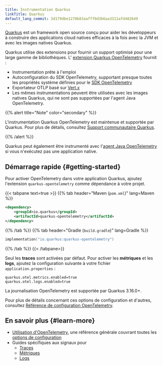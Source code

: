 ```yaml
---
title: Instrumentation Quarkus
linkTitle: Quarkus
default_lang_commit: 3d179dbe1270b83aafff0d3b6aa3311afd482649
---
```


[Quarkus](https://quarkus.io/) est un framework open source conçu pour aider les
développeurs à construire des applications cloud natives efficaces à la fois
avec la JVM et avec les images natives Quarkus.

Quarkus utilise des extensions pour fournir un support optimisé pour une large
gamme de bibliothèques. L'
[extension Quarkus OpenTelemetry](https://quarkus.io/guides/opentelemetry)
fournit :

- Instrumentation prête à l'emploi
- Autoconfiguration du SDK OpenTelemetry, supportant presque toutes les
  propriétés système définies pour le
  [SDK OpenTelemetry](/docs/languages/java/configuration/)
- Exportateur OTLP basé sur [Vert.x](https://vertx.io/)
- Les mêmes instrumentations peuvent être utilisées avec les images natives
  Quarkus, qui ne sont pas supportées par l'agent Java OpenTelemetry.

{{% alert title="Note" color="secondary" %}}

L'instrumentation Quarkus OpenTelemetry est maintenue et supportée par Quarkus.
Pour plus de détails, consultez
[Support communautaire Quarkus](https://quarkus.io/support/).

{{% /alert %}}

Quarkus peut également être instrumenté avec
l'[agent Java OpenTelemetry](../agent/) si vous n'exécutez pas une application
native.

## Démarrage rapide {#getting-started}

Pour activer OpenTelemetry dans votre application Quarkus, ajoutez l'extension
`quarkus-opentelemetry` comme dépendance à votre projet.

{{< tabpane text=true >}} {{% tab header="Maven (`pom.xml`)" lang=Maven %}}

```xml
<dependency>
    <groupId>io.quarkus</groupId>
    <artifactId>quarkus-opentelemetry</artifactId>
</dependency>
```

{{% /tab %}} {{% tab header="Gradle (`build.gradle`)" lang=Gradle %}}

```kotlin
implementation("io.quarkus:quarkus-opentelemetry")
```

{{% /tab %}} {{< /tabpane>}}

Seul les **traces** sont activées par défaut. Pour activer les **métriques** et
les **logs**, ajoutez la configuration suivante à votre fichier
`application.properties` :

```properties
quarkus.otel.metrics.enabled=true
quarkus.otel.logs.enabled=true
```

La journalisation OpenTelemetry est supportée par Quarkus 3.16.0+.

Pour plus de détails concernant ces options de configuration et d'autres,
consultez
[Référence de configuration OpenTelemetry](https://quarkus.io/guides/opentelemetry#configuration-reference).

## En savoir plus {#learn-more}

- [Utilisation d'OpenTelemetry](https://quarkus.io/guides/opentelemetry), une
  référence générale couvrant toutes les
  [options de configuration](https://quarkus.io/guides/opentelemetry#configuration-reference)
- Guides spécifiques aux signaux pour
  - [Traces](https://quarkus.io/guides/opentelemetry-tracing)
  - [Métriques](https://quarkus.io/guides/opentelemetry-metrics)
  - [Logs](https://quarkus.io/guides/opentelemetry-logging)
